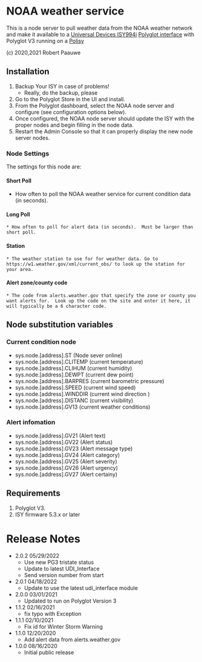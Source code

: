
# NOAA weather service

This is a node server to pull weather data from the NOAA weather network and make it
available to a [Universal Devices ISY994i](https://www.universal-devices.com/residential/ISY)
[Polyglot interface](http://www.universal-devices.com/developers/polyglot/docs/) with
Polyglot V3 running on a [Polisy](https://www.universal-devices.com/product/polisy/)

(c) 2020,2021 Robert Paauwe

## Installation

1. Backup Your ISY in case of problems!
   * Really, do the backup, please
2. Go to the Polyglot Store in the UI and install.
3. From the Polyglot dashboard, select the NOAA node server and configure (see configuration options below).
4. Once configured, the NOAA node server should update the ISY with the proper nodes and begin filling in the node data.
5. Restart the Admin Console so that it can properly display the new node server nodes.

### Node Settings
The settings for this node are:

#### Short Poll
   * How often to poll the NOAA weather service for current condition data (in seconds). 
#### Long Poll
	* How often to poll for alert data (in seconds).  Must be larger than short poll.
#### Station
	* The weather station to use for for weather data. Go to https://w1.weather.gov/xml/current_obs/ to look up the station for your area.
#### Alert zone/county code
	* The code from alerts.weather.gov that specify the zone or county you want alerts for.  Look up the code on the site and enter it here, it will typically be a 6 character code.

## Node substitution variables
### Current condition node
 * sys.node.[address].ST      (Node sever online)
 * sys.node.[address].CLITEMP (current temperature)
 * sys.node.[address].CLIHUM  (current humidity)
 * sys.node.[address].DEWPT   (current dew point)
 * sys.node.[address].BARPRES (current barometric pressure)
 * sys.node.[address].SPEED   (current wind speed)
 * sys.node.[address].WINDDIR (current wind direction )
 * sys.node.[address].DISTANC (current visibility)
 * sys.node.[address].GV13    (current weather conditions)

 ### Alert infomation
 * sys.node.[address].GV21    (Alert text)
 * sys.node.[address].GV22    (Alert status)
 * sys.node.[address].GV23    (Alert message type)
 * sys.node.[address].GV24    (Alert category)
 * sys.node.[address].GV25    (Alert severity)
 * sys.node.[address].GV26    (Alert urgency)
 * sys.node.[address].GV27    (Alert certainy)

## Requirements
1. Polyglot V3.
2. ISY firmware 5.3.x or later

# Release Notes
- 2.0.2 05/29/2022
   - Use new PG3 tristate status
   - Update to latest UDI_Interface
   - Send version number from start
- 2.0.1 04/18/2022
   - Update to use the latest udi_interface module
- 2.0.0 03/01/2021
   - Updated to run on Polyglot Version 3
- 1.1.2 02/16/2021
   - fix typo with Exception
- 1.1.1 02/10/2021
   - Fix id for Winter Storm Warning
- 1.1.0 12/20/2020
   - Add alert data from alerts.weather.gov 
- 1.0.0 08/16/2020
   - Initial public release
